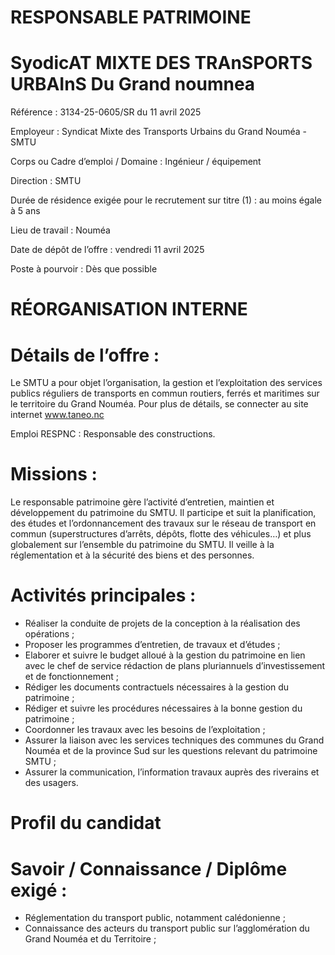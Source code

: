 # RESPONSABLE PATRIMOINE

# SyodicAT MIXTE DES TRAnSPORTS URBAInS Du Grand noumnea

Référence : 3134-25-0605/SR du 11 avril 2025

Employeur : Syndicat Mixte des Transports Urbains du Grand Nouméa - SMTU

Corps ou Cadre d’emploi / Domaine : Ingénieur / équipement

Direction : SMTU

Durée de résidence exigée pour le recrutement sur titre (1) : au moins égale à 5 ans

Lieu de travail : Nouméa

Date de dépôt de l’offre : vendredi 11 avril 2025

Poste à pourvoir : Dès que possible

# RÉORGANISATION INTERNE

# Détails de l’offre :

Le SMTU a pour objet l’organisation, la gestion et l’exploitation des services publics réguliers de transports en commun routiers, ferrés et maritimes sur le territoire du Grand Nouméa. Pour plus de détails, se connecter au site internet www.taneo.nc

Emploi RESPNC : Responsable des constructions.

# Missions :

Le responsable patrimoine gère l’activité d’entretien, maintien et développement du patrimoine du SMTU. Il participe et suit la planification, des études et l’ordonnancement des travaux sur le réseau de transport en commun (superstructures d’arrêts, dépôts, flotte des véhicules…) et plus globalement sur l’ensemble du patrimoine du SMTU. Il veille à la réglementation et à la sécurité des biens et des personnes.

# Activités principales :

- Réaliser la conduite de projets de la conception à la réalisation des opérations ;
- Proposer les programmes d’entretien, de travaux et d’études ;
- Elaborer et suivre le budget alloué à la gestion du patrimoine en lien avec le chef de service rédaction de plans pluriannuels d’investissement et de fonctionnement ;
- Rédiger les documents contractuels nécessaires à la gestion du patrimoine ;
- Rédiger et suivre les procédures nécessaires à la bonne gestion du patrimoine ;
- Coordonner les travaux avec les besoins de l’exploitation ;
- Assurer la liaison avec les services techniques des communes du Grand Nouméa et de la province Sud sur les questions relevant du patrimoine SMTU ;
- Assurer la communication, l’information travaux auprès des riverains et des usagers.

# Profil du candidat

# Savoir / Connaissance / Diplôme exigé :

- Réglementation du transport public, notamment calédonienne ;
- Connaissance des acteurs du transport public sur l’agglomération du Grand Nouméa et du Territoire ;